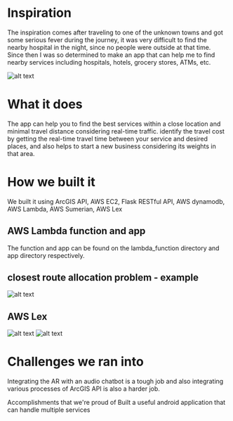 # Inspiration
The inspiration comes after traveling to one of the unknown towns and got some serious fever during the journey, it was very difficult to find the nearby hospital in the night, since no people were outside at that time. Since then I was so determined to make an app that can help me to find nearby services including hospitals, hotels, grocery stores, ATMs, etc.

![alt text](https://github.com/kishorkuttan/AI-AR-chatbot-powered-by-ArcGIS-api/blob/master/screeshots/app.jpg)

# What it does
The app can help you to find the best services within a close location and minimal travel distance considering real-time traffic. identify the travel cost by getting the real-time travel time between your service and desired places, and also helps to start a new business considering its weights in that area.

# How we built it
We built it using ArcGIS API, AWS EC2, Flask RESTful API, AWS dynamodb, AWS Lambda, AWS Sumerian, AWS Lex
## AWS Lambda function and app 
The function and app can be found on the lambda_function directory and app directory respectively. 
## closest route allocation problem - example
![alt text](https://github.com/kishorkuttan/AI-AR-chatbot-powered-by-ArcGIS-api/blob/master/screeshots/route.jpeg)
## AWS Lex
![alt text](https://github.com/kishorkuttan/AI-AR-chatbot-powered-by-ArcGIS-api/blob/master/screeshots/image1.png)
![alt text](https://github.com/kishorkuttan/AI-AR-chatbot-powered-by-ArcGIS-api/blob/master/screeshots/image2.png)

# Challenges we ran into
Integrating the AR with an audio chatbot is a tough job and also integrating various processes of ArcGIS API is also a harder job.

Accomplishments that we're proud of
Built a useful android application that can handle multiple services
